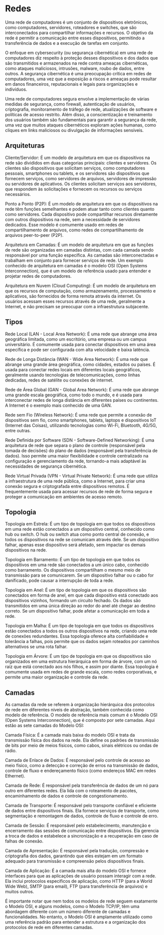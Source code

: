 # Redes

Uma rede de computadores é um conjunto de dispositivos eletrônicos, como computadores, servidores, roteadores e switches, que são interconectados para compartilhar informações e recursos. O objetivo da rede é permitir a comunicação entre esses dispositivos, permitindo a transferência de dados e a execução de tarefas em conjunto.

O enfoque em cybersecurity (ou segurança cibernética) em uma rede de computadores diz respeito à proteção desses dispositivos e dos dados que são transmitidos e armazenados na rede contra ameaças cibernéticas, como ataques maliciosos, intrusões, malware, roubo de dados, entre outros. A segurança cibernética é uma preocupação crítica em redes de computadores, uma vez que a exposição a riscos e ameaças pode resultar em danos financeiros, reputacionais e legais para organizações e indivíduos.

Uma rede de computadores segura envolve a implementação de várias medidas de segurança, como firewall, autenticação de usuários, criptografia, monitoramento de tráfego de rede, atualizações de software e políticas de acesso restrito. Além disso, a conscientização e treinamento dos usuários também são fundamentais para garantir a segurança da rede, uma vez que muitos ataques cibernéticos exploram ações humanas, como cliques em links maliciosos ou divulgação de informações sensíveis.

## Arquiteturas

Cliente/Servidor: É um modelo de arquitetura em que os dispositivos na rede são divididos em duas categorias principais: clientes e servidores. Os clientes são dispositivos que solicitam serviços, como computadores pessoais, smartphones ou tablets, e os servidores são dispositivos que fornecem serviços, como servidores de arquivos, servidores de impressão ou servidores de aplicativos. Os clientes solicitam serviços aos servidores, que respondem às solicitações e fornecem os recursos ou serviços necessários.

Ponto a Ponto (P2P): É um modelo de arquitetura em que os dispositivos na rede têm funções semelhantes e podem atuar tanto como clientes quanto como servidores. Cada dispositivo pode compartilhar recursos diretamente com outros dispositivos na rede, sem a necessidade de servidores dedicados. Esse modelo é comumente usado em redes de compartilhamento de arquivos, como redes de compartilhamento de arquivos peer-to-peer (P2P).

Arquitetura em Camadas: É um modelo de arquitetura em que as funções de rede são organizadas em camadas distintas, com cada camada sendo responsável por uma função específica. As camadas são interconectadas e trabalham em conjunto para fornecer serviços de rede. Um exemplo conhecido de arquitetura em camadas é o modelo OSI (Open Systems Interconnection), que é um modelo de referência usado para entender e projetar redes de computadores.

Arquitetura em Nuvem (Cloud Computing): É um modelo de arquitetura em que os recursos de computação, como armazenamento, processamento e aplicativos, são fornecidos de forma remota através da internet. Os usuários acessam esses recursos através de uma rede, geralmente a Internet, e não precisam se preocupar com a infraestrutura subjacente.

## Tipos

Rede Local (LAN - Local Area Network): É uma rede que abrange uma área geográfica limitada, como um escritório, uma empresa ou um campus universitário. É comumente usada para conectar dispositivos em uma área específica e pode ser configurada com alta velocidade e baixa latência.

Rede de Longa Distância (WAN - Wide Area Network): É uma rede que abrange uma grande área geográfica, como cidades, estados ou países. É usada para conectar redes locais em diferentes locais geográficos, geralmente usando tecnologias de telecomunicações, como linhas dedicadas, redes de satélite ou conexões de internet.

Rede de Área Global (GAN - Global Area Network): É uma rede que abrange uma grande escala geográfica, como todo o mundo, e é usada para interconectar redes de longa distância em diferentes países ou continentes. A Internet é o exemplo mais conhecido de uma GAN.

Rede sem Fio (Wireless Network): É uma rede que permite a conexão de dispositivos sem fio, como smartphones, tablets, laptops e dispositivos IoT (Internet das Coisas), utilizando tecnologias como Wi-Fi, Bluetooth, 4G/5G, entre outras.

Rede Definida por Software (SDN - Software-Defined Networking): É uma arquitetura de rede que separa o plano de controle (responsável pela tomada de decisões) do plano de dados (responsável pela transferência de dados). Isso permite uma maior flexibilidade e controle centralizado na configuração e gerenciamento da rede, tornando-a mais adaptável às necessidades de segurança cibernética.

Rede Virtual Privada (VPN - Virtual Private Network): É uma rede que utiliza a infraestrutura de uma rede pública, como a Internet, para criar uma conexão segura e criptografada entre dispositivos remotos. É frequentemente usada para acessar recursos de rede de forma segura e proteger a comunicação em ambientes de acesso remoto.

## Topologia

Topologia em Estrela: É um tipo de topologia em que todos os dispositivos em uma rede estão conectados a um dispositivo central, conhecido como hub ou switch. O hub ou switch atua como ponto central de conexão, e todos os dispositivos na rede se comunicam através dele. Se um dispositivo falhar, apenas esse dispositivo será afetado, sem impactar os demais dispositivos na rede.

Topologia em Barramento: É um tipo de topologia em que todos os dispositivos em uma rede são conectados a um único cabo, conhecido como barramento. Os dispositivos compartilham o mesmo meio de transmissão para se comunicarem. Se um dispositivo falhar ou o cabo for danificado, pode causar a interrupção de toda a rede.

Topologia em Anel: É um tipo de topologia em que os dispositivos são conectados em forma de anel, em que cada dispositivo está conectado aos dispositivos vizinhos, formando um circuito fechado. Os dados são transmitidos em uma única direção ao redor do anel até chegar ao destino correto. Se um dispositivo falhar, pode afetar a comunicação em toda a rede.

Topologia em Malha: É um tipo de topologia em que todos os dispositivos estão conectados a todos os outros dispositivos na rede, criando uma rede de conexões redundantes. Essa topologia oferece alta confiabilidade e tolerância a falhas, pois permite que os dados sejam roteados por caminhos alternativos se uma rota falhar.

Topologia em Árvore: É um tipo de topologia em que os dispositivos são organizados em uma estrutura hierárquica em forma de árvore, com um nó raiz que está conectado aos nós filhos, e assim por diante. Essa topologia é comumente usada em redes de grande escala, como redes corporativas, e permite uma maior organização e controle da rede.

## Camadas

As camadas da rede se referem à organização hierárquica dos protocolos de rede em diferentes níveis de abstração, também conhecida como modelo de referência. O modelo de referência mais comum é o Modelo OSI (Open Systems Interconnection), que é composto por sete camadas. Aqui estão as sete camadas do Modelo OSI:

Camada Física: É a camada mais baixa do modelo OSI e trata da transmissão física dos dados na rede. Ela define os padrões de transmissão de bits por meio de meios físicos, como cabos, sinais elétricos ou ondas de rádio.

Camada de Enlace de Dados: É responsável pelo controle de acesso ao meio físico, como a detecção e correção de erros na transmissão de dados, controle de fluxo e endereçamento físico (como endereços MAC em redes Ethernet).

Camada de Rede: É responsável pela transferência de dados de um nó para outro em diferentes redes. Ela lida com o roteamento de pacotes, encaminhamento de dados e controle de congestionamento.

Camada de Transporte: É responsável pelo transporte confiável e eficiente de dados entre dispositivos finais. Ela fornece serviços de transporte, como segmentação e remontagem de dados, controle de fluxo e controle de erro.

Camada de Sessão: É responsável pelo estabelecimento, manutenção e encerramento das sessões de comunicação entre dispositivos. Ela gerencia a troca de dados e estabelece a sincronização e a recuperação em caso de falhas de conexão.

Camada de Apresentação: É responsável pela tradução, compressão e criptografia dos dados, garantindo que eles estejam em um formato adequado para transmissão e compreensão pelos dispositivos finais.

Camada de Aplicação: É a camada mais alta do modelo OSI e fornece interfaces para que as aplicações de usuário possam interagir com a rede. Ela inclui protocolos específicos de aplicação, como HTTP (para a World Wide Web), SMTP (para email), FTP (para transferência de arquivos) e muitos outros.

É importante notar que nem todos os modelos de rede seguem exatamente o Modelo OSI, e alguns modelos, como o Modelo TCP/IP, têm uma abordagem diferente com um número diferente de camadas e funcionalidades. No entanto, o Modelo OSI é amplamente utilizado como uma referência padrão para entender a estrutura e a organização dos protocolos de rede em diferentes camadas.
